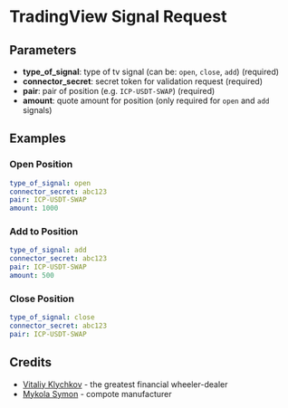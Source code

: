 # TradingView Signal Request

## Parameters

- **type_of_signal**: type of tv signal (can be: `open`, `close`, `add`) (required)
- **connector_secret**: secret token for validation request (required)
- **pair**: pair of position (e.g. `ICP-USDT-SWAP`) (required)
- **amount**: quote amount for position (only required for `open` and `add` signals)

## Examples

### Open Position

```yaml
type_of_signal: open
connector_secret: abc123
pair: ICP-USDT-SWAP
amount: 1000
```

### Add to Position

```yaml
type_of_signal: add
connector_secret: abc123
pair: ICP-USDT-SWAP
amount: 500
```

### Close Position

```yaml
type_of_signal: close
connector_secret: abc123
pair: ICP-USDT-SWAP
```

## Credits

- [Vitaliy Klychkov](https://github.com/vitassuper) - the greatest financial wheeler-dealer
- [Mykola Symon](https://github.com/andinoriel) - compote manufacturer

